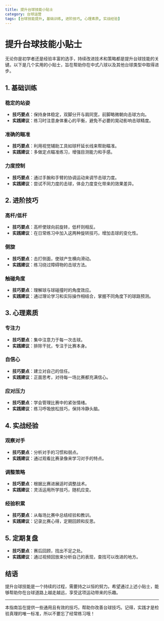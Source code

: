 ```yaml
---
title: 提升台球技能小贴士
category: 台球运营
tags: [台球技能提升, 基础训练, 进阶技巧, 心理素质, 实战经验]
---
```

# 提升台球技能小贴士

无论你是初学者还是经验丰富的选手，持续改进技术和策略都是提升台球技能的关键。以下是几个实用的小贴士，旨在帮助你在中式八球以及其他台球类型中取得进步。

## 1. 基础训练

### 稳定的站姿

- **技巧要点**：保持身体稳定，双脚分开与肩同宽，前脚略微朝向击球方向。
- **实践建议**：练习时注意身体重心的平衡，避免不必要的晃动影响击球精度。

### 准确的瞄准

- **技巧要点**：利用视觉辅助工具如球杆延长线来帮助瞄准。
- **实践建议**：多做定点瞄准练习，增强目测能力和手感。

### 力度控制

- **技巧要点**：通过手腕和手臂的协调运动来调节击球力度。
- **实践建议**：尝试不同力度的击球，体会力度变化带来的效果差异。

## 2. 进阶技巧

### 高杆/低杆

- **技巧要点**：高杆使球向前旋转，低杆则相反。
- **实践建议**：在日常练习中加入这两种旋转技巧，增加击球的变化性。

### 侧旋

- **技巧要点**：击打侧面，使球产生横向滑动。
- **实践建议**：练习绕过障碍物的击球方法。

### 触碰角度

- **技巧要点**：理解球与球碰撞时的角度效应。
- **实践建议**：通过理论学习和实际操作相结合，掌握不同角度下的球路预测。

## 3. 心理素质

### 专注力

- **技巧要点**：集中注意力于每一次击球。
- **实践建议**：排除干扰，专注于比赛本身。

### 自信心

- **技巧要点**：建立对自己的信任。
- **实践建议**：正面思考，对待每一场比赛都充满信心。

### 应对压力

- **技巧要点**：学会管理比赛中的紧张情绪。
- **实践建议**：练习呼吸放松技巧，保持冷静头脑。

## 4. 实战经验

### 观察对手

- **技巧要点**：分析对手的习惯和弱点。
- **实践建议**：通过观看比赛录像来学习对手的特点。

### 调整策略

- **技巧要点**：根据比赛进展适时调整战术。
- **实践建议**：灵活运用所学技巧，随机应变。

### 经验积累

- **技巧要点**：从每场比赛中总结经验和教训。
- **实践建议**：记录比赛心得，定期回顾和反思。

## 5. 定期复盘

- **技巧要点**：赛后回顾，找出不足之处。
- **实践建议**：通过视频回放来分析自己的表现，查找可以改进的地方。

## 结语

提升台球技能是一个持续的过程，需要持之以恒的努力。希望通过上述小贴士，能够帮助你在台球道路上越走越远，享受这项运动带来的乐趣。

---

本指南旨在提供一些通用且有效的技巧，帮助你改善台球技巧。记得，实践才是检验真理的唯一标准，所以不要忘了经常练习哦！

